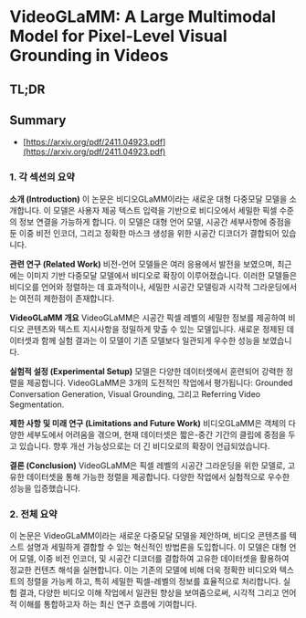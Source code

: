 # VideoGLaMM: A Large Multimodal Model for Pixel-Level Visual Grounding in Videos
## TL;DR
## Summary
- [https://arxiv.org/pdf/2411.04923.pdf](https://arxiv.org/pdf/2411.04923.pdf)

### 1. 각 섹션의 요약

**소개 (Introduction)**
이 논문은 비디오GLaMM이라는 새로운 대형 다중모달 모델을 소개합니다. 이 모델은 사용자 제공 텍스트 입력을 기반으로 비디오에서 세밀한 픽셀 수준의 정보 연결을 가능하게 합니다. 이 모델은 대형 언어 모델, 시공간 세부사항에 중점을 둔 이중 비전 인코더, 그리고 정확한 마스크 생성을 위한 시공간 디코더가 결합되어 있습니다.

**관련 연구 (Related Work)**
비전-언어 모델들은 여러 응용에서 발전을 보였으며, 최근에는 이미지 기반 다중모달 모델에서 비디오로 확장이 이루어졌습니다. 이러한 모델들은 비디오를 언어와 정렬하는 데 효과적이나, 세밀한 시공간 모델링과 시각적 그라운딩에서는 여전히 제한점이 존재합니다.

**VideoGLaMM 개요**
VideoGLaMM은 시공간 픽셀 레벨의 세밀한 정보를 제공하여 비디오 콘텐츠와 텍스트 지시사항을 정밀하게 맞출 수 있는 모델입니다. 새로운 정제된 데이터셋과 함께 실험 결과는 이 모델이 기존 모델보다 일관되게 우수한 성능을 보였습니다.

**실험적 설정 (Experimental Setup)**
모델은 다양한 데이터셋에서 훈련되어 강력한 정렬을 제공합니다. VideoGLaMM은 3개의 도전적인 작업에서 평가됩니다: Grounded Conversation Generation, Visual Grounding, 그리고 Referring Video Segmentation.

**제한 사항 및 미래 연구 (Limitations and Future Work)**
비디오GLaMM은 객체의 다양한 세부도에서 어려움을 겪으며, 현재 데이터셋은 짧은-중간 기간의 클립에 중점을 두고 있습니다. 향후 개선 가능성으로는 더 긴 비디오로의 확장이 언급되었습니다.

**결론 (Conclusion)**
VideoGLaMM은 픽셀 레벨의 시공간 그라운딩을 위한 모델로, 고유한 데이터셋을 통해 가능한 정렬을 제공합니다. 다양한 작업에서 실험적으로 우수한 성능을 입증했습니다.

### 2. 전체 요약

이 논문은 VideoGLaMM이라는 새로운 다중모달 모델을 제안하며, 비디오 콘텐츠를 텍스트 설명과 세밀하게 결합할 수 있는 혁신적인 방법론을 도입합니다. 이 모델은 대형 언어 모델, 이중 비전 인코더, 및 시공간 디코더를 결합하여 고유한 데이터셋을 활용하여 정교한 컨텐츠 해석을 실현합니다. 이는 기존의 모델에 비해 더욱 정확한 비디오와 텍스트의 정렬을 가능케 하고, 특히 세밀한 픽셀-레벨의 정보를 효율적으로 처리합니다. 실험 결과, 다양한 비디오 이해 작업에서 일관된 향상을 보여줌으로써, 시각적 그리고 언어적 이해를 통합하고자 하는 최신 연구 흐름에 기여합니다.